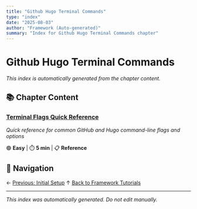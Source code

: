 ```yaml
---
title: "Github Hugo Terminal Commands"
type: "index"
date: "2025-08-03"
author: "Framework (Auto-generated)"
summary: "Index for Github Hugo Terminal Commands chapter"
---
```


# Github Hugo Terminal Commands

*This index is automatically generated from the chapter content.*

## 📚 Chapter Content

### [Terminal Flags Quick Reference](01_terminal_flags_quick_reference.md)
*Quick reference for common GitHub and Hugo command-line flags and options*

🟢 **Easy** | ⏱️ **5 min** | 📋 **Reference**

## 🧭 Navigation

← [Previous: Initial Setup](../02_initial_setup/00_index.md)
↑ [Back to Framework Tutorials](../00_master_index.md)

---

*This index was automatically generated. Do not edit manually.*